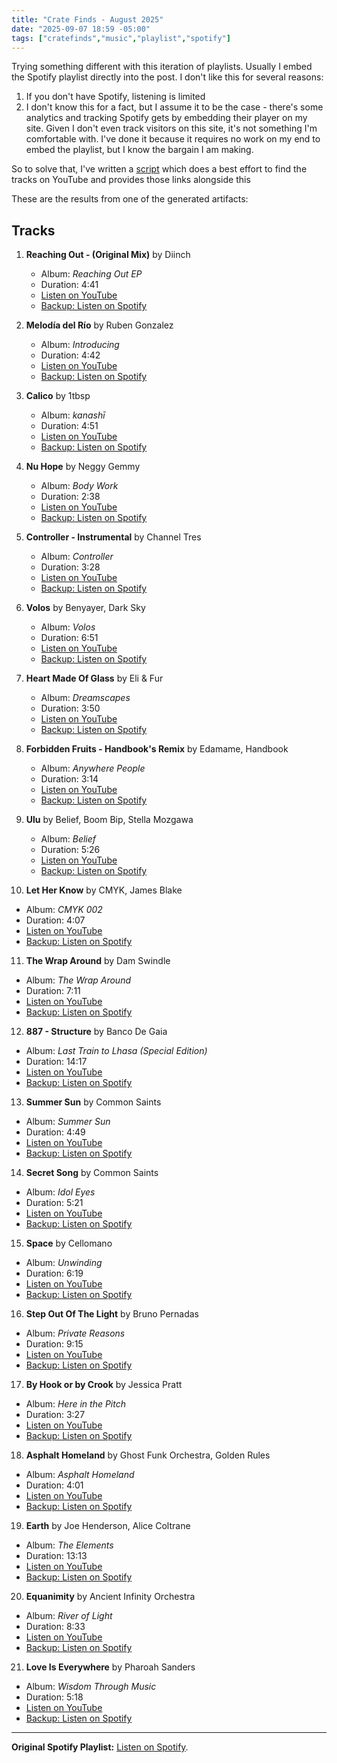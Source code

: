 ```yaml
---
title: "Crate Finds - August 2025"
date: "2025-09-07 18:59 -05:00" 
tags: ["cratefinds","music","playlist","spotify"]
---
```


Trying something different with this iteration of playlists. Usually I embed the Spotify playlist directly into the post. I don't like this for several reasons: 

1. If you don't have Spotify, listening is limited
2. I don't know this for a fact, but I assume it to be the case - there's some analytics and tracking Spotify gets by embedding their player on my site. Given I don't even track visitors on this site, it's not something I'm comfortable with. I've done it because it requires no work on my end to embed the playlist, but I know the bargain I am making.

So to solve that, I've written a [script](https://github.com/lqdev/playlist-creator) which does a best effort to find the tracks on YouTube and provides those links alongside this

These are the results from one of the generated artifacts:

## Tracks

1. **Reaching Out \- \(Original Mix\)** by Diinch
   - Album: *Reaching Out EP*
   - Duration: 4:41
   - [Listen on YouTube](https://www.youtube.com/watch?v=s4kGu7FWrvs)
   - [Backup: Listen on Spotify](https://open.spotify.com/track/1xnlRaG9WOHGQWSkG1sX4I)

2. **Melodía del Río** by Ruben Gonzalez
   - Album: *Introducing*
   - Duration: 4:42
   - [Listen on YouTube](https://www.youtube.com/watch?v=Z8C76TDpb00)
   - [Backup: Listen on Spotify](https://open.spotify.com/track/4NRcWinZz7Kq1ErQPaMIqY)

3. **Calico** by 1tbsp
   - Album: *kanashī*
   - Duration: 4:51
   - [Listen on YouTube](https://www.youtube.com/watch?v=wpQbl2Wwiq4)
   - [Backup: Listen on Spotify](https://open.spotify.com/track/2lJM9fK3zYQRXVXOTauwhZ)

4. **Nu Hope** by Neggy Gemmy
   - Album: *Body Work*
   - Duration: 2:38
   - [Listen on YouTube](https://www.youtube.com/watch?v=yeKBoW4sDPI)
   - [Backup: Listen on Spotify](https://open.spotify.com/track/0iIh8chjXYKQMhqO0b1hGu)

5. **Controller \- Instrumental** by Channel Tres
   - Album: *Controller*
   - Duration: 3:28
   - [Listen on YouTube](https://www.youtube.com/watch?v=IvjzcwKj1uk)
   - [Backup: Listen on Spotify](https://open.spotify.com/track/7fAVWCjPLL4WV1a4htyL0Z)

6. **Volos** by Benyayer, Dark Sky
   - Album: *Volos*
   - Duration: 6:51
   - [Listen on YouTube](https://www.youtube.com/watch?v=KwVNKYx2z5Q)
   - [Backup: Listen on Spotify](https://open.spotify.com/track/3HIfT3TlQpNQJApZnJIk7F)

7. **Heart Made Of Glass** by Eli & Fur
   - Album: *Dreamscapes*
   - Duration: 3:50
   - [Listen on YouTube](https://www.youtube.com/watch?v=I1t6B5eBDYo)
   - [Backup: Listen on Spotify](https://open.spotify.com/track/49oh846SsD8V9Zj7eQF4gb)

8. **Forbidden Fruits \- Handbook's Remix** by Edamame, Handbook
   - Album: *Anywhere People*
   - Duration: 3:14
   - [Listen on YouTube](https://www.youtube.com/watch?v=vQ90og5ffFo)
   - [Backup: Listen on Spotify](https://open.spotify.com/track/5wHjchEV7pPBWvffyNUJSM)

9. **Ulu** by Belief, Boom Bip, Stella Mozgawa
   - Album: *Belief*
   - Duration: 5:26
   - [Listen on YouTube](https://www.youtube.com/watch?v=-qCLR-MatN4)
   - [Backup: Listen on Spotify](https://open.spotify.com/track/1w6Z2eLAHMMaMOrHtCRcKA)

10. **Let Her Know** by CMYK, James Blake
   - Album: *CMYK 002*
   - Duration: 4:07
   - [Listen on YouTube](https://www.youtube.com/watch?v=tPgK9NIQrT8)
   - [Backup: Listen on Spotify](https://open.spotify.com/track/0dX9DhvCHFTwnF4sgUSSVD)

11. **The Wrap Around** by Dam Swindle
   - Album: *The Wrap Around*
   - Duration: 7:11
   - [Listen on YouTube](https://www.youtube.com/watch?v=RmHWcP3f-7c)
   - [Backup: Listen on Spotify](https://open.spotify.com/track/6rltsJM5CMrpuG1lZkoGBJ)

12. **887 \- Structure** by Banco De Gaia
   - Album: *Last Train to Lhasa \(Special Edition\)*
   - Duration: 14:17
   - [Listen on YouTube](https://www.youtube.com/watch?v=MDTmaW9qatQ)
   - [Backup: Listen on Spotify](https://open.spotify.com/track/3SlM5bKvhyHKQBJEi6AoAV)

13. **Summer Sun** by Common Saints
   - Album: *Summer Sun*
   - Duration: 4:49
   - [Listen on YouTube](https://www.youtube.com/watch?v=ApSZDlw9diI)
   - [Backup: Listen on Spotify](https://open.spotify.com/track/7JHFdL1Tt1JcCpt3pPY2Ok)

14. **Secret Song** by Common Saints
   - Album: *Idol Eyes*
   - Duration: 5:21
   - [Listen on YouTube](https://www.youtube.com/watch?v=gCGqj991qN4)
   - [Backup: Listen on Spotify](https://open.spotify.com/track/3usIpncQ0ZQ6ZNgpBAWyAV)

15. **Space** by Cellomano
   - Album: *Unwinding*
   - Duration: 6:19
   - [Listen on YouTube](https://www.youtube.com/watch?v=bbkaZc2b7UE)
   - [Backup: Listen on Spotify](https://open.spotify.com/track/0ECvHoLfBSOL182Ojgigch)

16. **Step Out Of The Light** by Bruno Pernadas
   - Album: *Private Reasons*
   - Duration: 9:15
   - [Listen on YouTube](https://www.youtube.com/watch?v=Ou1yQ1S7a0E)
   - [Backup: Listen on Spotify](https://open.spotify.com/track/303Il86VraD7v8f0x2dWGB)

17. **By Hook or by Crook** by Jessica Pratt
   - Album: *Here in the Pitch*
   - Duration: 3:27
   - [Listen on YouTube](https://www.youtube.com/watch?v=jVoViv23BdE)
   - [Backup: Listen on Spotify](https://open.spotify.com/track/6KMUBFHS4ad118X0HcR42T)

18. **Asphalt Homeland** by Ghost Funk Orchestra, Golden Rules
   - Album: *Asphalt Homeland*
   - Duration: 4:01
   - [Listen on YouTube](https://www.youtube.com/watch?v=OxLHmmvbonA)
   - [Backup: Listen on Spotify](https://open.spotify.com/track/4ieVyUVpSZz1GBKuU22PtU)

19. **Earth** by Joe Henderson, Alice Coltrane
   - Album: *The Elements*
   - Duration: 13:13
   - [Listen on YouTube](https://www.youtube.com/watch?v=UpZJ_LQ4CFg)
   - [Backup: Listen on Spotify](https://open.spotify.com/track/5tR80sypNbMyWIbDfiBBXh)

20. **Equanimity** by Ancient Infinity Orchestra
   - Album: *River of Light*
   - Duration: 8:33
   - [Listen on YouTube](https://www.youtube.com/watch?v=NSNlD74PYwg)
   - [Backup: Listen on Spotify](https://open.spotify.com/track/5WrlP1k0g65VibfU62NWnu)

21. **Love Is Everywhere** by Pharoah Sanders
   - Album: *Wisdom Through Music*
   - Duration: 5:18
   - [Listen on YouTube](https://www.youtube.com/watch?v=yQvpDIE70wk)
   - [Backup: Listen on Spotify](https://open.spotify.com/track/4IIxBK0L8uj7viwxhmuSc4)

---

**Original Spotify Playlist:** [Listen on Spotify](https://open.spotify.com/playlist/5CTCAnbYOoWS1sdYolrZAG).
